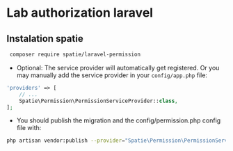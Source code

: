 # Lab authorization laravel
## Instalation spatie

```bash
 composer require spatie/laravel-permission
```

- Optional: The service provider will automatically get registered. Or you may manually add the service provider in your `config/app.php` file:

```php
'providers' => [
    // ...
    Spatie\Permission\PermissionServiceProvider::class,
];
```

- You should publish the migration and the config/permission.php config file with:

```bash
php artisan vendor:publish --provider="Spatie\Permission\PermissionServiceProvider"
```
